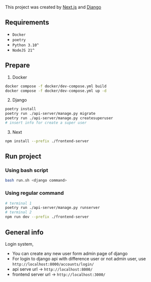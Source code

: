 This project was created by [Next.js](https://nextjs.org/) and [Django](https://www.djangoproject.com/)

## Requirements 

- `Docker`
- `poetry`
- `Python 3.10^`
- `NodeJS 21^`


## Prepare

1) Docker
```bash
docker compose -f docker/dev-compose.yml build
docker compose -f docker/dev-compose.yml up -d
```

2) Django
```bash
poetry install
poetry run ./api-server/manage.py migrate 
poetry run ./api-server/manage.py createsuperuser 
# insert info for create a super user
```
3) Next
```bash
npm install --prefix ./frontend-server
```

## Run project

### Using bash script
```bash
bash run.sh <django command>
```
### Using regular command
```bash
# terminal 1
poetry run ./api-server/manage.py runserver
# terminal 2
npm run dev --prefix ./frontend-server
```


## General info

Login system, 
- You can create any new user form admin page of django
- For login to django api with difference user or not admin user, use `http://localhost:8000/accounts/login/`
- api serve url -> `http://localhost:8000/` 
- frontend server url -> `http://localhost:3000/`